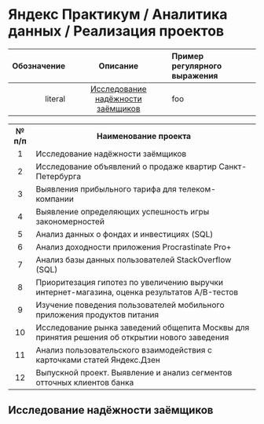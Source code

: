 # Яндекс Практикум / Аналитика данных / Реализация проектов
| Обозначение | Описание | Пример регулярного выражения|
|----:|:----:|:----------|
| literal | [Исследование надёжности заёмщиков](#project-1) | foo |

<table align="center">
  <tr>
        <th>№ п/п</th>
        <th>Наименование проекта</th>
    </tr>
    <tr>
        <td align="center">1</td>
        <td>Исследование надёжности заёмщиков</td>
    </tr>
    <tr>
        <td align="center">2</td>
        <td>Исследование объявлений о продаже квартир Санкт-Петербурга</td>
    </tr>
    <tr>
        <td align="center">3</td>
        <td>Выявления прибыльного тарифа для телеком-компании</td>
    </tr>
    <tr>
        <td align="center">4</td>
        <td>Выявление определяющих успешность игры закономерностей</td>
    </tr>
    <tr>
        <td align="center">5</td>
        <td>Анализ данных о фондах и инвестициях (SQL)</td>
    </tr>
    <tr>
        <td align="center">6</td>
        <td>Анализ доходности приложения Procrastinate Pro+</td>
    </tr>
    <tr>
        <td align="center">7</td>
        <td>Анализ базы данных пользователей StackOverflow (SQL)</td>
    </tr>
    <tr>
        <td align="center">8</td>
        <td>Приоритезация гипотез по увеличению выручки интернет-магазина, оценка результатов А/B-тестов</td>
    </tr>
    <tr>
        <td align="center">9</td>
        <td>Изучение поведения пользователей мобильного приложения продуктов питания</td>
    </tr>
    <tr>
        <td align="center">10</td>
        <td>Исследование рынка заведений общепита Москвы для принятия решения об открытии нового заведения</td>
    </tr>
    <tr>
        <td align="center">11</td>
        <td>Анализ пользовательского взаимодействия с карточками статей Яндекс.Дзен</td>
    </tr>
    <tr>
        <td align="center">12</td>
        <td>Выпускной проект. Выявление и анализ сегментов отточных клиентов банка</td>
    </tr>
</table>



## Исследование надёжности заёмщиков
